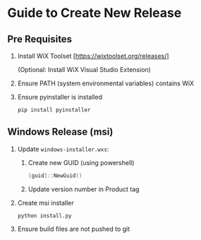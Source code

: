# Guide to Create New Release

## Pre Requisites

1. Install WiX Toolset [https://wixtoolset.org/releases/]

    (Optional: Install WiX Visual Studio Extension)

2. Ensure PATH (system environmental variables) contains WiX

3. Ensure pyinstaller is installed

    ```bash
    pip install pyinstaller
    ```

## Windows Release (msi)

1. Update `windows-installer.wxs`:

    1. Create new GUID (using powershell)

        ```powershell
        [guid]::NewGuid()
        ```

    2. Update version number in Product tag

2. Create msi installer

    ```bash
    python install.py
    ```

3. Ensure build files are not pushed to git
